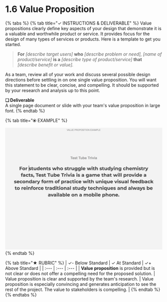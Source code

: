 # 1.6 Value Proposition

{% tabs %}
{% tab title="✓  INSTRUCTIONS & DELIVERABLE" %}
Value propositions clearly define key aspects of your design that demonstrate it is a valuable and worthwhile product or service. It provides focus for the design of many types of services or products. Here is a template to get you started.

> **For** _\[describe target users\]_ **who** _\[describe problem or need\], \[name of product/service\]_ **is a** _\[describe type of product/service\]_ **that** _\[describe benefit or value\]._

As a team, review all of your work and discuss several possible design directions before settling in on one single value proposition. You will want this statement to be clear, concise, and compelling. It should be supported by your research and analysis up to this point.

**❏ Deliverable**  
A single page document or slide with your team's value proposition in large font.
{% endtab %}

{% tab title="⦿ EXAMPLE" %}


![](../../.gitbook/assets/valuepropositionexample2%20%281%29.png)
{% endtab %}

{% tab title="★  RUBRIC" %}
| ✓-  Below Standard | ✓  At Standard | ✓+  Above Standard |
| :--- | :--- | :--- |
| **Value proposition** is provided but is not clear or does not offer a compelling need for the proposed solution. | Value proposition is clear and supported by the team's research. | Value proposition is especially convincing and generates anticipation to see the rest of the project. The value to stakeholders is compelling. |
{% endtab %}
{% endtabs %}

